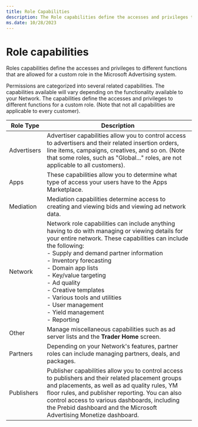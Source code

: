 ```yaml
---
title: Role Capabilities
description: The Role capabilities define the accesses and privileges to different functions for a custom role. This page lists different role types and gives their description.
ms.date: 10/28/2023
---
```



# Role capabilities

Roles capabilities define the accesses and privileges to different functions that are allowed for a custom role in the Microsoft Advertising system.

Permissions are categorized into several related capabilities. The capabilities available will vary depending on the functionality available to your Network. The capabilities define the accesses and privileges to different functions for a custom role. (Note that not all capabilities are applicable to every customer).

| Role Type | Description |
|--|--|
| Advertisers | Advertiser capabilities allow you to control access to advertisers and their related insertion orders, line items, campaigns, creatives, and so on. (Note that some roles, such as "Global..." roles, are not applicable to all customers). |
| Apps | These capabilities allow you to determine what type of access your users have to the Apps Marketplace. |
| Mediation | Mediation capabilities determine access to creating and viewing bids and viewing ad network data. |
| Network | Network role capabilities can include anything having to do with managing or viewing details for your entire network. These capabilities can include the following:<br> - Supply and demand partner information<br> - Inventory forecasting<br> - Domain app lists<br> - Key/value targeting<br> - Ad quality<br> - Creative templates<br> - Various tools and utilities<br> - User management<br> - Yield management<br> - Reporting |
| Other | Manage miscellaneous capabilities such as ad server lists and the **Trader Home** screen. |
| Partners | Depending on your Network's features, partner roles can include managing partners, deals, and packages. |
| Publishers | Publisher capabilities allow you to control access to publishers and their related placement groups and placements, as well as ad quality rules, YM floor rules, and publisher reporting. You can also control access to various dashboards, including the Prebid dashboard and the Microsoft Advertising Monetize dashboard. |
